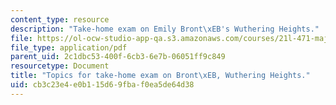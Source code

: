 ```yaml
---
content_type: resource
description: "Take-home exam on Emily Bront\xEB's Wuthering Heights."
file: https://ol-ocw-studio-app-qa.s3.amazonaws.com/courses/21l-471-major-english-novels-spring-2004/cb3c23e4e0b115d69fbaf0ea5de64d38_t_h_exam2bronte.pdf
file_type: application/pdf
parent_uid: 2c1dbc53-400f-6cb3-6e7b-06051ff9c849
resourcetype: Document
title: "Topics for take-home exam on Bront\xEB, Wuthering Heights."
uid: cb3c23e4-e0b1-15d6-9fba-f0ea5de64d38
---
```

